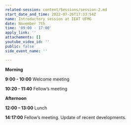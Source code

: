 ```yaml
---
related-session: content/Sessions/session-2.md
start_date_and_time: 2022-07-26T17:33:54Z
name: Introductory session at IEAT UFMG
date: November 7th
time: '09:00 - 17:00'
apply_link: ''
attachements: []
youtube_video_id: ''
public: false
side_event_name: ''

---
```

**Morning**

**9:00 - 10:00** Welcome meeting

**10:20 - 11:40** Fellow’s meeting

**Afternoon**

**12:00 – 13:00** Lunch

**14:17:00** Fellow’s meeting. Update of recent developments.